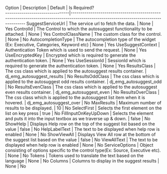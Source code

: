 ﻿   Option						|  Description																				| 	Default						| Is Required?								
--------------------------------|-------------------------------------------------------------------------------------------------------------------------------------
SuggestServiceUrl				| The service url to fetch the data.														| None							| Yes
ControlId						| The Control to which the autosuggest functionality to be attached.						| None							| Yes
ControlClassName				| The custom class for the control.															| None							| No
AutocompletionType				| The autocompletion type of the widget (Ex: Executive, Categories, Keyword etc)			| None							| Yes
UseSuggestContext				| Authentication Token which is used to send the request.									| None							| Yes
UseEncryptedKey					| Encrypted which is required to generate the authentication token.							| None							| Yes
UseSessionId					| SessionId which is required to generate the authentication token.							| None							| Yes
ResultsClass					| The css class which is applied to the autosuggest results container.						| dj_emg_autosuggest_results	| No
ResultsOddClass					| The css class which is applied to the autosuggest odd results container.					| dj_emg_autosuggest_odd		| No
ResultsEvenClass				| The css class which is applied to the autosuggest even results container.					| dj_emg_autosuggest_even		| No
ResultsOverClass				| The css class which is applied to the autosuggest list item when it is hovered.			| dj_emg_autosuggest_over		| No
MaxResults						| Maximum number of results to be displayed.												| 10							| No
SelectFirst						| Selects the first element on the list on key press										| true							| No
FillInputOnKeyUpDown			| Selects the element and puts it into the input textbox as we traverse up & down.			| false							| No
ShowHelp						| Displays Help row on the top of the suggest list based on the value						| false							| No
HelpLabelText					| The text to be displayed when help row is enabled											| None							| No
ShowViewAll						| Displays View All row at the bottom of the suggest list based on the value				| false							| No
ViewAllText						| The text to be displayed when help row is enabled											| None							| No
ServiceOptions					| Object consisting of options specific to the control type(Ex: Source, Executive etc).		| None							| No
Tokens							| Tokens used to translate the text based on the language									| None							| No
Columns							| Columns to display in the suggest results													| None							| No